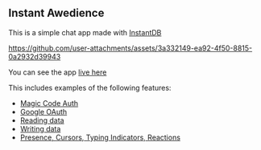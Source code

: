 ## Instant Awedience
This is a simple chat app made with [InstantDB](https://instantdb.com)

https://github.com/user-attachments/assets/3a332149-ea92-4f50-8815-0a2932d39943

You can see the app [live
here](instant-awedience.vercel.app)

This includes examples of the following features:

* [Magic Code Auth](https://www.instantdb.com/docs/auth/magic-codes)
* [Google OAuth](https://www.instantdb.com/docs/auth/google-oauth)
* [Reading data](https://instantdb.com/docs/instaql)
* [Writing data](https://instantdb.com/docs/instaml)
* [Presence, Cursors, Typing Indicators, Reactions](https://www.instantdb.com/docs/presence-and-topics)
